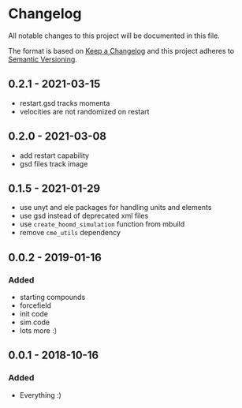# Changelog
All notable changes to this project will be documented in this file.

The format is based on [Keep a Changelog](http://keepachangelog.com/en/1.0.0/)
and this project adheres to [Semantic Versioning](http://semver.org/spec/v2.0.0.html).

## 0.2.1 - 2021-03-15
- restart.gsd tracks momenta
- velocities are not randomized on restart

## 0.2.0 - 2021-03-08
- add restart capability
- gsd files track image

## 0.1.5 - 2021-01-29
- use unyt and ele packages for handling units and elements
- use gsd instead of deprecated xml files
- use `create_hoomd_simulation` function from mbuild
- remove `cme_utils` dependency

## 0.0.2 - 2019-01-16
### Added
- starting compounds
- forcefield
- init code
- sim code
- lots more :)

## 0.0.1 - 2018-10-16
### Added
- Everything :)
